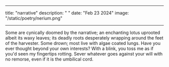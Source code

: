 

---
title: "narrative"
description: " "
date: "Feb 23 2024"
image: "/static/poetry/nerium.png"

---

Some are cynically doomed by the narrative; an enchanting lotus uprooted albeit its waxy leaves; its deadly roots desperately wrapping around the feet of the harvester. Some drown; most live with algae coated lungs.
Have you ever thought beyond your own interests? With a blink, you toss me as if you'd seen my fingertips rotting.
Sever whatever goes against your will with no remorse, even if it is the umbilical cord.
